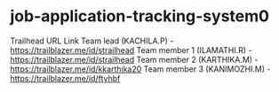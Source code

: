 # job-application-tracking-system0
Trailhead URL Link
Team lead (KACHILA.P) - https://trailblazer.me/id/strailhead
Team member 1 (ILAMATHI.R) - https://trailblazer.me/id/strailhead
Team member 2 (KARTHIKA.M) - https://trailblazer.me/id/kkarthika20
Team member 3 (KANIMOZHI.M) -https://trailblazer.me/id/ftyhbf
